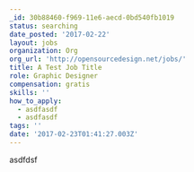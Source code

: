 ```yaml
---
_id: 30b88460-f969-11e6-aecd-0bd540fb1019
status: searching
date_posted: '2017-02-22'
layout: jobs
organization: Org
org_url: 'http://opensourcedesign.net/jobs/'
title: A Test Job Title
role: Graphic Designer
compensation: gratis
skills: ''
how_to_apply:
  - asdfasdf
  - asdfasdf
tags: ''
date: '2017-02-23T01:41:27.003Z'
---
```

asdfdsf
